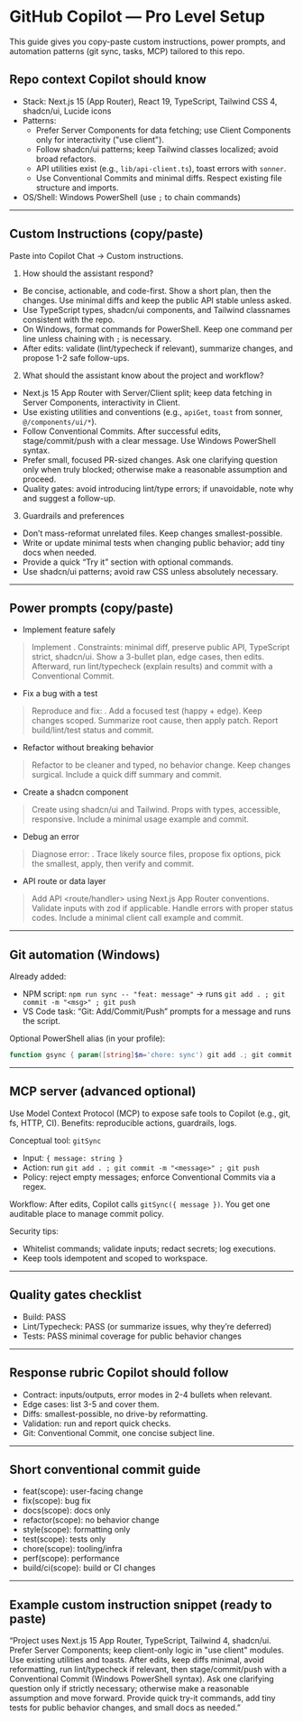 # GitHub Copilot — Pro Level Setup

This guide gives you copy-paste custom instructions, power prompts, and automation patterns (git sync, tasks, MCP) tailored to this repo.

## Repo context Copilot should know
- Stack: Next.js 15 (App Router), React 19, TypeScript, Tailwind CSS 4, shadcn/ui, Lucide icons
- Patterns:
  - Prefer Server Components for data fetching; use Client Components only for interactivity ("use client").
  - Follow shadcn/ui patterns; keep Tailwind classes localized; avoid broad refactors.
  - API utilities exist (e.g., `lib/api-client.ts`), toast errors with `sonner`.
  - Use Conventional Commits and minimal diffs. Respect existing file structure and imports.
- OS/Shell: Windows PowerShell (use `;` to chain commands)

---

## Custom Instructions (copy/paste)
Paste into Copilot Chat → Custom instructions.

1) How should the assistant respond?
- Be concise, actionable, and code-first. Show a short plan, then the changes. Use minimal diffs and keep the public API stable unless asked.
- Use TypeScript types, shadcn/ui components, and Tailwind classnames consistent with the repo.
- On Windows, format commands for PowerShell. Keep one command per line unless chaining with `;` is necessary.
- After edits: validate (lint/typecheck if relevant), summarize changes, and propose 1-2 safe follow-ups.

2) What should the assistant know about the project and workflow?
- Next.js 15 App Router with Server/Client split; keep data fetching in Server Components, interactivity in Client.
- Use existing utilities and conventions (e.g., `apiGet`, `toast` from sonner, `@/components/ui/*`).
- Follow Conventional Commits. After successful edits, stage/commit/push with a clear message. Use Windows PowerShell syntax.
- Prefer small, focused PR-sized changes. Ask one clarifying question only when truly blocked; otherwise make a reasonable assumption and proceed.
- Quality gates: avoid introducing lint/type errors; if unavoidable, note why and suggest a follow-up.

3) Guardrails and preferences
- Don’t mass-reformat unrelated files. Keep changes smallest-possible.
- Write or update minimal tests when changing public behavior; add tiny docs when needed.
- Provide a quick “Try it” section with optional commands.
- Use shadcn/ui patterns; avoid raw CSS unless absolutely necessary.

---

## Power prompts (copy/paste)

- Implement feature safely
> Implement <feature>. Constraints: minimal diff, preserve public API, TypeScript strict, shadcn/ui. Show a 3-bullet plan, edge cases, then edits. Afterward, run lint/typecheck (explain results) and commit with a Conventional Commit.

- Fix a bug with a test
> Reproduce and fix: <bug>. Add a focused test (happy + edge). Keep changes scoped. Summarize root cause, then apply patch. Report build/lint/test status and commit.

- Refactor without breaking behavior
> Refactor <area> to be cleaner and typed, no behavior change. Keep changes surgical. Include a quick diff summary and commit.

- Create a shadcn component
> Create <ComponentName> using shadcn/ui and Tailwind. Props with types, accessible, responsive. Include a minimal usage example and commit.

- Debug an error
> Diagnose error: <paste error>. Trace likely source files, propose fix options, pick the smallest, apply, then verify and commit.

- API route or data layer
> Add API <route/handler> using Next.js App Router conventions. Validate inputs with zod if applicable. Handle errors with proper status codes. Include a minimal client call example and commit.

---

## Git automation (Windows)
Already added:
- NPM script: `npm run sync -- "feat: message"` → runs `git add . ; git commit -m "<msg>" ; git push`
- VS Code task: “Git: Add/Commit/Push” prompts for a message and runs the script.

Optional PowerShell alias (in your profile):
```powershell
function gsync { param([string]$m='chore: sync') git add .; git commit -m "$m"; git push }
```

---

## MCP server (advanced optional)
Use Model Context Protocol (MCP) to expose safe tools to Copilot (e.g., git, fs, HTTP, CI). Benefits: reproducible actions, guardrails, logs.

Conceptual tool: `gitSync`
- Input: `{ message: string }`
- Action: run `git add . ; git commit -m "<message>" ; git push`
- Policy: reject empty messages; enforce Conventional Commits via a regex.

Workflow: After edits, Copilot calls `gitSync({ message })`. You get one auditable place to manage commit policy.

Security tips:
- Whitelist commands; validate inputs; redact secrets; log executions.
- Keep tools idempotent and scoped to workspace.

---

## Quality gates checklist
- Build: PASS
- Lint/Typecheck: PASS (or summarize issues, why they’re deferred)
- Tests: PASS minimal coverage for public behavior changes

---

## Response rubric Copilot should follow
- Contract: inputs/outputs, error modes in 2-4 bullets when relevant.
- Edge cases: list 3-5 and cover them.
- Diffs: smallest-possible, no drive-by reformatting.
- Validation: run and report quick checks.
- Git: Conventional Commit, one concise subject line.

---

## Short conventional commit guide
- feat(scope): user-facing change
- fix(scope): bug fix
- docs(scope): docs only
- refactor(scope): no behavior change
- style(scope): formatting only
- test(scope): tests only
- chore(scope): tooling/infra
- perf(scope): performance
- build/ci(scope): build or CI changes

---

## Example custom instruction snippet (ready to paste)
“Project uses Next.js 15 App Router, TypeScript, Tailwind 4, shadcn/ui. Prefer Server Components; keep client-only logic in "use client" modules. Use existing utilities and toasts. After edits, keep diffs minimal, avoid reformatting, run lint/typecheck if relevant, then stage/commit/push with a Conventional Commit (Windows PowerShell syntax). Ask one clarifying question only if strictly necessary; otherwise make a reasonable assumption and move forward. Provide quick try-it commands, add tiny tests for public behavior changes, and small docs as needed.”
